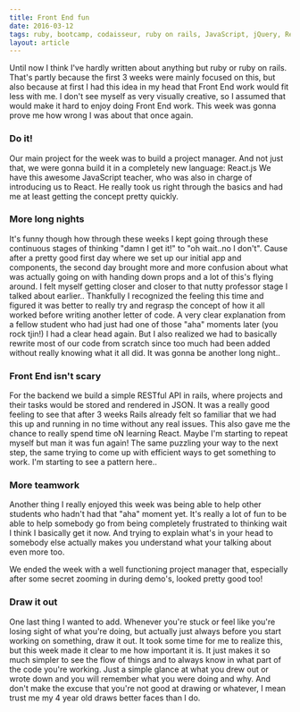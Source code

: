```yaml
---
title: Front End fun
date: 2016-03-12
tags: ruby, bootcamp, codaisseur, ruby on rails, JavaScript, jQuery, React.js
layout: article
---
```




Until now I think I've hardly written about anything but ruby or ruby on rails. That's partly because the first 3 weeks were mainly focused on this, but also because at first I had this idea in my head that Front End work would fit less with me. I don't see myself as very visually creative, so I assumed that would make it hard to enjoy doing Front End work. This week was gonna prove me how wrong I was about that once again.

### **Do it!**
Our main project for the week was to build a project manager. And not just that, we were gonna build it in a completely new language: React.js
We have this awesome JavaScript teacher, who was also in charge of introducing us to React. He really took us right through the basics and had me at least getting the concept pretty quickly.

### **More long nights**
It's funny though how through these weeks I kept going through these continuous stages of thinking "damn I get it!" to "oh wait..no I don't". Cause after a pretty good first day where we set up our initial app and components, the second day brought more and more confusion about what was actually going on with handing down props and a lot of this's flying around. I felt myself getting closer and closer to that nutty professor stage I talked about earlier.. Thankfully I recognized the feeling this time and figured it was better to really try and regrasp the concept of how it all worked before writing another letter of code. A very clear explanation from a fellow student who had just had one of those "aha" moments later (you rock tjin!) I had a clear head again. But I also realized we had to basically rewrite most of our code from scratch since too much had been added without really knowing what it all did. It was gonna be another long night..

### **Front End isn't scary**
For the backend we build a simple RESTful API in rails, where projects and their tasks would be stored and rendered in JSON. It was a really good feeling to see that after 3 weeks Rails already felt so familiar that we had this up and running in no time without any real issues. This also gave me the chance to really spend time oN learning React. Maybe I'm starting to repeat myself but man it was fun again! The same puzzling your way to the next step, the same trying to come up with efficient ways to get something to work. I'm starting to see a pattern here..

### **More teamwork**
Another thing I really enjoyed this week was being able to help other students who hadn't had that "aha" moment yet. It's really a lot of fun to be able to help somebody go from being completely frustrated to thinking wait I think I basically get it now. And trying to explain what's in your head to somebody else actually makes you understand what your talking about even more too.

We ended the week with a well functioning project manager that, especially after some secret zooming in during demo's, looked pretty good too!

### **Draw it out**
One last thing I wanted to add. Whenever you're stuck or feel like you're losing sight of what you're doing, but actually just always before you start working on something, draw it out. It took some time for me to realize this, but this week made it clear to me how important it is. It just makes it so much simpler to see the flow of things and to always know in what part of the code you're working. Just a simple glance at what you drew out or wrote down and you will remember what you were doing and why. And don't make the excuse that you're not good at drawing or whatever, I mean trust me my 4 year old draws better faces than I do.

